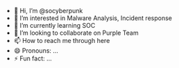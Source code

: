 - 👋 Hi, I’m @socyberpunk
- 👀 I’m interested in Malware Analysis, Incident response
- 🌱 I’m currently learning SOC 
- 💞️ I’m looking to collaborate on Purple Team
- 📫 How to reach me through here
- 😄 Pronouns: ...
- ⚡ Fun fact: ...

<!---
socyberpunk/socyberpunk is a ✨ special ✨ repository because its `README.md` (this file) appears on your GitHub profile.
You can click the Preview link to take a look at your changes.
--->
